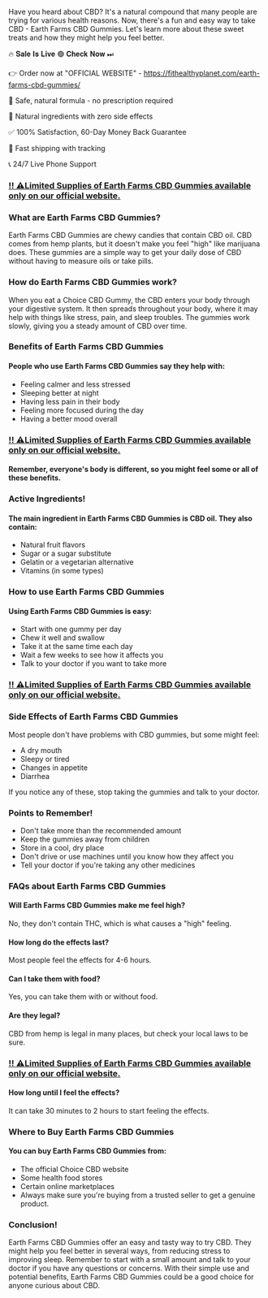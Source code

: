Have you heard about CBD? It's a natural compound that many people are trying for various health reasons. Now, there's a fun and easy way to take CBD - Earth Farms CBD Gummies. Let's learn more about these sweet treats and how they might help you feel better.

🔥 𝐒𝐚𝐥𝐞 𝐈𝐬 𝐋𝐢𝐯𝐞 🟢 𝐂𝐡𝐞𝐜𝐤 𝐍𝐨𝐰 ⏭

👉 Order now at "OFFICIAL WEBSITE" - https://fithealthyplanet.com/earth-farms-cbd-gummies/

🔵 Safe, natural formula - no prescription required

🌿 Natural ingredients with zero side effects

✅ 100% Satisfaction, 60-Day Money Back Guarantee

🚚 Fast shipping with tracking

📞 24/7 Live Phone Support

### [‼️ ⚠️Limited Supplies of Earth Farms CBD Gummies available only on our official website.](https://fithealthyplanet.com/earth-farms-cbd-gummies/)

### What are Earth Farms CBD Gummies?

Earth Farms CBD Gummies are chewy candies that contain CBD oil. CBD comes from hemp plants, but it doesn't make you feel "high" like marijuana does. These gummies are a simple way to get your daily dose of CBD without having to measure oils or take pills.

### How do Earth Farms CBD Gummies work?

When you eat a Choice CBD Gummy, the CBD enters your body through your digestive system. It then spreads throughout your body, where it may help with things like stress, pain, and sleep troubles. The gummies work slowly, giving you a steady amount of CBD over time.

### Benefits of Earth Farms CBD Gummies

#### People who use Earth Farms CBD Gummies say they help with:

- Feeling calmer and less stressed
- Sleeping better at night
- Having less pain in their body
- Feeling more focused during the day
- Having a better mood overall

### [‼️ ⚠️Limited Supplies of Earth Farms CBD Gummies available only on our official website.](https://fithealthyplanet.com/earth-farms-cbd-gummies/)

#### Remember, everyone's body is different, so you might feel some or all of these benefits.

### Active Ingredients!

#### The main ingredient in Earth Farms CBD Gummies is CBD oil. They also contain:

- Natural fruit flavors
- Sugar or a sugar substitute
- Gelatin or a vegetarian alternative
- Vitamins (in some types)

### How to use Earth Farms CBD Gummies

#### Using Earth Farms CBD Gummies is easy:

- Start with one gummy per day
- Chew it well and swallow
- Take it at the same time each day
- Wait a few weeks to see how it affects you
- Talk to your doctor if you want to take more

### [‼️ ⚠️Limited Supplies of Earth Farms CBD Gummies available only on our official website.](https://fithealthyplanet.com/earth-farms-cbd-gummies/)

### Side Effects of Earth Farms CBD Gummies

Most people don't have problems with CBD gummies, but some might feel:

- A dry mouth
- Sleepy or tired
- Changes in appetite
- Diarrhea

If you notice any of these, stop taking the gummies and talk to your doctor.

### Points to Remember!

- Don't take more than the recommended amount
- Keep the gummies away from children
- Store in a cool, dry place
- Don't drive or use machines until you know how they affect you
- Tell your doctor if you're taking any other medicines

### FAQs about Earth Farms CBD Gummies

#### Will Earth Farms CBD Gummies make me feel high?

No, they don't contain THC, which is what causes a "high" feeling.

#### How long do the effects last?

Most people feel the effects for 4-6 hours.

#### Can I take them with food?

Yes, you can take them with or without food.

#### Are they legal?

CBD from hemp is legal in many places, but check your local laws to be sure.

### [‼️ ⚠️Limited Supplies of Earth Farms CBD Gummies available only on our official website.](https://fithealthyplanet.com/earth-farms-cbd-gummies/)

#### How long until I feel the effects?

It can take 30 minutes to 2 hours to start feeling the effects.

### Where to Buy Earth Farms CBD Gummies

#### You can buy Earth Farms CBD Gummies from:

- The official Choice CBD website
- Some health food stores
- Certain online marketplaces
- Always make sure you're buying from a trusted seller to get a genuine product.

### Conclusion!

Earth Farms CBD Gummies offer an easy and tasty way to try CBD. They might help you feel better in several ways, from reducing stress to improving sleep. Remember to start with a small amount and talk to your doctor if you have any questions or concerns. With their simple use and potential benefits, Earth Farms CBD Gummies could be a good choice for anyone curious about CBD.
